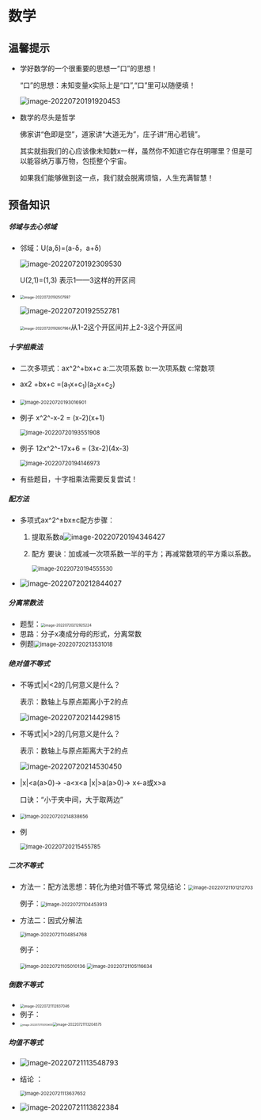 # 数学

## 温馨提示

- 学好数学的一个很重要的思想一“口”的思想！

  “口”的思想：未知变量x实际上是“口”,“口”里可以随便填！

  ![image-20220720191920453](img/image-20220720191920453.png)

- 数学的尽头是哲学

  佛家讲“色即是空”，道家讲“大道无为”，庄子讲“用心若镜”。

  其实就指我们的心应该像未知数x一样，虽然你不知道它存在明哪里？但是可以能容纳万事万物，包揽整个宇宙。

  如果我们能够做到这一点，我们就会脱离烦恼，人生充满智慧！

## 预备知识

##### 邻域与去心邻域

- 邻域：U(a,δ)=(a-δ，a+δ) 

  ![image-20220720192309530](img/image-20220720192309530.png)

  U(2,1)=(1,3) 表示1——3这样的开区间

- <img src="img/image-20220720192507997.png" alt="image-20220720192507997" style="zoom: 50%;" />

  ![image-20220720192552781](img/image-20220720192552781.png)

  <img src="img/image-20220720192607964.png" alt="image-20220720192607964" style="zoom:50%;" />从1-2这个开区间并上2-3这个开区间

##### 十字相乘法

- 二次多项式：ax^2^+bx+c  a:二次项系数 b:一次项系数 c:常数项

- ax2 +bx+c =(a$_{1}$x+c$_{1}$)(a$_{2}$x+c$_{2}$)

- <img src="img/image-20220720193016901.png" alt="image-20220720193016901" style="zoom:67%;" />

- 例子 x^2^-x-2  = (x-2)(x+1)

  <img src="img/image-20220720193551908.png" alt="image-20220720193551908" style="zoom:80%;" />

- 例子 12x^2^-17x+6  = (3x-2)(4x-3)

  <img src="img/image-20220720194146973.png" alt="image-20220720194146973" style="zoom:80%;" />

- 有些题目，十字相乘法需要反复尝试！

##### 配方法 

- 多项式ax^2^±bx±c配方步骤：

  1. 提取系数a![image-20220720194346427](img/image-20220720194346427.png)

  2. 配方
     要诀：加或减一次项系数一半的平方；再减常数项的平方乘以系数。

     <img src="img/image-20220720194555530.png" alt="image-20220720194555530" style="zoom:80%;" />

- ![image-20220720212844027](img/image-20220720212844027.png)

##### 分离常数法

- 题型：<img src="img/image-20220720212925224.png" alt="image-20220720212925224" style="zoom: 50%;" />
- 思路：分子x凑成分母的形式，分离常数
- 例题<img src="img/image-20220720213531018.png" alt="image-20220720213531018" style="zoom:80%;" />

##### 绝对值不等式

- 不等式|x|<2的几何意义是什么？

  表示：数轴上与原点距离小于2的点

  ![image-20220720214429815](img/image-20220720214429815.png)

- 不等式|x|>2的几何意义是什么？

  表示：数轴上与原点距离大于2的点

  ![image-20220720214530450](img/image-20220720214530450.png)

- |x|<a(a>0)→ -a<x<a
  |x|>a(a>0)→ x<-a或x>a

  口诀：“小于夹中间，大于取两边”

- <img src="img/image-20220720214838656.png" alt="image-20220720214838656" style="zoom:67%;" />

- 例

  <img src="img/image-20220720215455785.png" alt="image-20220720215455785" style="zoom:80%;" />

##### 二次不等式

- 方法一：配方法思想：转化为绝对值不等式
  常见结论：<img src="img/image-20220721101212703.png" alt="image-20220721101212703" style="zoom:67%;" />

  例子：<img src="img/image-20220721104453913.png" alt="image-20220721104453913" style="zoom:67%;" />

- 方法二：因式分解法

  <img src="img/image-20220721104854768.png" alt="image-20220721104854768" style="zoom:67%;" />

  例子：

  <img src="img/image-20220721105010136.png" alt="image-20220721105010136" style="zoom:67%;" />

  <img src="img/image-20220721105116634.png" alt="image-20220721105116634" style="zoom:67%;" />

##### 倒数不等式

- <img src="img/image-20220721112837046.png" alt="image-20220721112837046" style="zoom:50%;" />
- 例子：
- <img src="img/image-20220721113059400.png" alt="image-20220721113059400" style="zoom: 33%;" /><img src="img/image-20220721113204575.png" alt="image-20220721113204575" style="zoom:50%;" />



##### 均值不等式

-   ![image-20220721113548793](img/image-20220721113548793.png)

- 结论 ：

  <img src="img/image-20220721113637652.png" alt="image-20220721113637652" style="zoom:67%;" />

- ![image-20220721113822384](img/image-20220721113822384.png)

